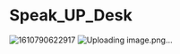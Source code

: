# Speak_UP_Desk
![1610790622917](https://user-images.githubusercontent.com/62890747/104808981-d36fb800-580f-11eb-8c66-f6596600fe68.jpg)
![Uploading image.png…]()
